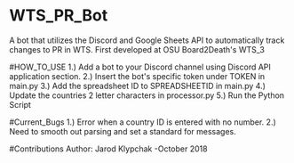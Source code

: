 # WTS_PR_Bot
A bot that utilizes the Discord and Google Sheets API to automatically track changes to PR in WTS. First developed at OSU Board2Death's WTS_3

#HOW_TO_USE
1.) Add a bot to your Discord channel using Discord API application section. 
2.) Insert the bot's specific token under TOKEN in main.py
3.) Add the spreadsheet ID to SPREADSHEETID in main.py
4.) Update the countries 2 letter characters in processor.py
5.) Run the Python Script

#Current_Bugs
    1.) Error when a country ID is entered with no number.
    2.) Need to smooth out parsing and set a standard for messages.

#Contributions
    Author: Jarod Klypchak -October 2018